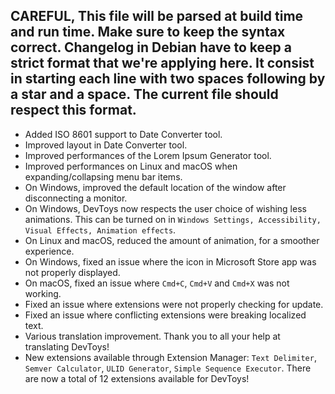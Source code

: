 CAREFUL, This file will be parsed at build time and run time. Make sure to keep the syntax correct.
Changelog in Debian have to keep a strict format that we're applying here. It consist in starting each line
with two spaces following by a star and a space. The current file should respect this format.
---
  * Added ISO 8601 support to Date Converter tool.
  * Improved layout in Date Converter tool.
  * Improved performances of the Lorem Ipsum Generator tool.
  * Improved performances on Linux and macOS when expanding/collapsing menu bar items.
  * On Windows, improved the default location of the window after disconnecting a monitor.
  * On Windows, DevToys now respects the user choice of wishing less animations. This can be turned on in `Windows Settings, Accessibility, Visual Effects, Animation effects`.
  * On Linux and macOS, reduced the amount of animation, for a smoother experience.
  * On Windows, fixed an issue where the icon in Microsoft Store app was not properly displayed.
  * On macOS, fixed an issue where `Cmd+C`, `Cmd+V` and `Cmd+X` was not working.
  * Fixed an issue where extensions were not properly checking for update.
  * Fixed an issue where conflicting extensions were breaking localized text.
  * Various translation improvement. Thank you to all your help at translating DevToys!
  * New extensions available through Extension Manager: `Text Delimiter`, `Semver Calculator`, `ULID Generator`, `Simple Sequence Executor`. There are now a total of 12 extensions available for DevToys!